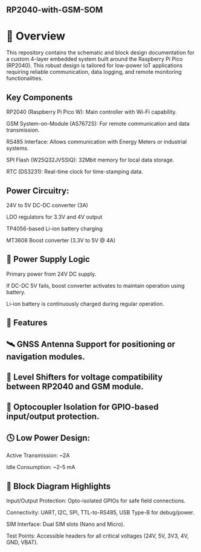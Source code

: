 ## RP2040-with-GSM-SOM
# 📄 Overview
This repository contains the schematic and block design documentation for a custom 4-layer embedded system built around the Raspberry Pi Pico (RP2040). This robust design is tailored for low-power IoT applications requiring reliable communication, data logging, and remote monitoring functionalities.

## Key Components
RP2040 (Raspberry Pi Pico W): Main controller with Wi-Fi capability.

GSM System-on-Module (AS7672S): For remote communication and data transmission.

RS485 Interface: Allows communication with Energy Meters or industrial systems.

SPI Flash (W25Q32JVSSIQ): 32Mbit memory for local data storage.

RTC (DS3231): Real-time clock for time-stamping data.

## Power Circuitry:

24V to 5V DC-DC converter (3A)

LDO regulators for 3.3V and 4V output

TP4056-based Li-ion battery charging

MT3608 Boost converter (3.3V to 5V @ 4A)

## 🔌 Power Supply Logic
Primary power from 24V DC supply.

If DC-DC 5V fails, boost converter activates to maintain operation using battery.

Li-ion battery is continuously charged during regular operation.

## 🔧 Features
## 🛰️ GNSS Antenna Support for positioning or navigation modules.

## 🔄 Level Shifters for voltage compatibility between RP2040 and GSM module.

## 🔐 Optocoupler Isolation for GPIO-based input/output protection.

## 🕓 Low Power Design:

Active Transmission: ~2A

Idle Consumption: ~2–5 mA

## 📐 Block Diagram Highlights
Input/Output Protection: Opto-isolated GPIOs for safe field connections.

Connectivity: UART, I2C, SPI, TTL-to-RS485, USB Type-B for debug/power.

SIM Interface: Dual SIM slots (Nano and Micro).

Test Points: Accessible headers for all critical voltages (24V, 5V, 3V3, 4V, GND, VBAT).
